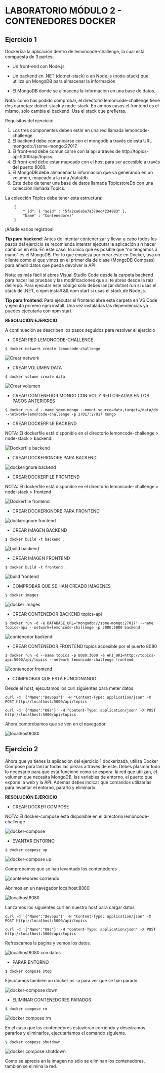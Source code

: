 # LABORATORIO MÓDULO 2 - CONTENEDORES DOCKER

## Ejercicio 1

Dockeriza la aplicación dentro de lemoncode-challenge, la cual está compuesta de 3 partes:

- Un front-end con Node.js

- Un backend en .NET (dotnet-stack) o en Node.js (node-stack) que utiliza un MongoDB para almacenar la información.

- El MongoDB donde se almacena la información en una base de datos.

Nota: como has podido comprobar, el directorio lemoncode-challenge tiene dos carpetas: dotnet-stack y node-stack. En ambos casos el frontend es el mismo, sólo cambia el backend. Usa el stack que prefieras.

Requisitos del ejercicio:

1. Los tres componentes deben estar en una red llamada lemoncode-challenge.
2. El backend debe comunicarse con el mongodb a través de esta URL mongodb://some-mongo:27017.
3. El front-end debe comunicarse con la api a través de http://topics-api:5000/api/topics.
4. El front-end debe estar mapeado con el host para ser accesible a través del puerto 8080.
5. El MongoDB debe almacenar la información que va generando en un volumen, mapeado a la ruta /data/db.
6. Este debe de tener una base de datos llamada TopicstoreDb con una colección llamada Topics.

La colección Topics debe tener esta estructura:

```
    {
        "_id": { "$oid" : "5fa2ca6abe7a379ec4234883" },
        "Name" : "Contenedores"
    }
```

¡Añade varios registros!

**Tip para backend**: Antes de intentar contenerizar y llevar a cabo todos los pasos del ejercicio se recomienda intentar ejecutar la aplicación sin hacer cambios en ella. En este caso, lo único que es posible que “no tengamos a mano” es el MongoDB. Por lo que empieza por crear este en Docker, usa un cliente como el que vimos en el primer día de clase (MongoDB Compass) para añadir datos que pueda devolver la API.

Nota: es más fácil si abres Visual Studio Code desde la carpeta backend para hacer las pruebas y las modificaciones que si te abres desde la raíz del repo. Para ejecutar este código solo debes lanzar dotnet run si usas el stack de .NET, o npm install && npm start si usas el stack de Node.js.

**Tip para frontend**: Para ejecutar el frontend abre esta carpeta en VS Code y ejecuta primero npm install. Una vez instaladas las dependencias ya puedes ejecutarla con npm start.

**RESOLUCIÓN EJERCICIO**

A continuación se describen los pasos seguidos para resolver el ejercicio

- CREAR RED LEMONCODE-CHALLENGE

`$ docker network create lemoncode-challenge`

![Crear network](/mod02_contenedores_docker/img/create_network.jpg)

- CREAR VOLUMEN DATA

`$ docker volume create data`

![Crear volumen](/mod02_contenedores_docker/img/create_volumen.jpg)

- CREAR CONTENEDOR MONGO CON VOL Y RED CREADAS EN LOS PASOS ANTERIORES

`$ docker run -d --name some-mongo --mount source=data,target=/data/db --network=lemoncode-challenge -p 27017:27017 mongo`

- CREAR DOCKERFILE BACKEND

NOTA: El dockerfile está disponible en el directorio lemoncode-challenge > node-stack > backend

![Dockerfile backend](/mod02_contenedores_docker/img/dockerfile_backend.jpg)

- CREAR DOCKERIGNORE PARA BACKEND

![dockerignore backend](/mod02_contenedores_docker/img/dockerignore_backend.jpg)

- CREAR DOCKERFILE FRONTEND

NOTA: El dockerfile está disponible en el directorio lemoncode-challenge > node-stack > frontend

![Dockerfile frontend](/mod02_contenedores_docker/img/dockerfile_frontend.jpg)

- CREAR DOCKERIGNORE PARA FRONTEND

![dockerignore frontend](/mod02_contenedores_docker/img/dockerignore_frontend.jpg)

- CREAR IMAGEN BACKEND

`$ docker build -t backend .`

![build backend](/mod02_contenedores_docker/img/build_backend.jpg)

- CREAR IMAGEN FRONTEND

`$ docker build -t frontend .`

![build frontend](/mod02_contenedores_docker/img/build_frontend.jpg)

- COMPROBAR QUE SE HAN CREADO IMAGENES

`$ docker images`

![docker images](/mod02_contenedores_docker/img/images.jpg)

- CREAR CONTENEDOR BACKEND topics-api

`$ docker run -d -e DATABASE_URL="mongodb://some-mongo:27017" --name  topics-api --network=lemoncode-challenge -p 5000:5000 backend`

![contenedor backend](/mod02_contenedores_docker/img/contenedor_backend.jpg)

- CREAR CONTENEDOR FRONTEND topics accesible por el puerto 8080

`$ docker run -d --name topics -p 8080:3000 -e API_URI=http://topics-api:5000/api/topics --network lemoncode-challenge frontend`

![contenedor frontend](/mod02_contenedores_docker/img/contenedor_frontend.jpg)

- COMPROBAR QUE ESTÁ FUNCIONANDO

Desde el host, ejecutamos los curl siguientes para meter datos

`curl -d '{"Name":"Devops"}' -H "Content-Type: application/json" -X POST http://localhost:5000/api/topics`

`curl -d '{"Name":"K8s"}' -H "Content-Type: application/json" -X POST http://localhost:5000/api/topics`

Ahora comprobamos que se ven en el navegador

![localhost8080](/mod02_contenedores_docker/img/localhost_8080.jpg)

## Ejercicio 2

Ahora que ya tienes la aplicación del ejercicio 1 dockerizada, utiliza Docker Compose para lanzar todas las piezas a través de este. Debes plasmar todo lo necesario para que esta funcione como se espera: la red que utilizan, el volumen que necesita MongoDB, las variables de entorno, el puerto que expone la web y la API. Además debes indicar qué comandos utilizarías para levantar el entorno, pararlo y eliminarlo.

**RESOLUCIÓN EJERCICIO**

- CREAR DOCKER COMPOSE

NOTA: El docker-compose está disponible en el directorio lemoncode-challenge

![docker-compose](/mod02_contenedores_docker/img/docker_compose.jpg)

- EVANTAR ENTORNO

`$ docker compose up`

![docker-compose up](/mod02_contenedores_docker/img/docker_compose_up.jpg)

Comprobamos que se han levantado los contenedores

![contenedores corriendo](/mod02_contenedores_docker/img/docker_ps_compose.jpg)

Abrimos en un navegador localhost:8080

![localhost8080](/mod02_contenedores_docker/img/localhost_8080_compose.jpg)

Lanzamos los siguientes curl en nuestro host para cargar datos

`curl -d '{"Name":"Devops"}' -H "Content-Type: application/json" -X POST http://localhost:5000/api/topics`

`curl -d '{"Name":"K8s"}' -H "Content-Type: application/json" -X POST http://localhost:5000/api/topics`

Refrescamos la página y vemos los datos.

![localhost8080 con datos](/mod02_contenedores_docker/img/localhost_8080_compose_datos.jpg)

- PARAR ENTORNO

`$ docker compose stop`

Ejecutamos también un docker ps -a para ver que se han parado

![docker-compose down](/mod02_contenedores_docker/img/docker_compose_stop.jpg)

- ELIMINAR CONTENEDORES PARADOS

`$ docker compose rm`

![docker compose rm](/mod02_contenedores_docker/img/docker_compose_rm.jpg)

En el caso que los contenedores estuvieran corriendo y deseáramos pararlos y eliminarlos, ejecutaríamos el comando siguiente.

`$ docker compose shutdown`

![docker compose shutdown](/mod02_contenedores_docker/img/docker_compose_down.jpg)

Como se aprecia en la imagen no sólo se eliminan los contenedores, también se elimina la red.
